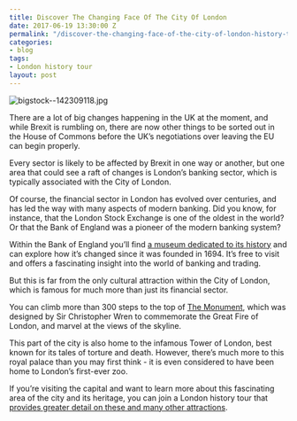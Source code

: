 ```yaml
---
title: Discover The Changing Face Of The City Of London
date: 2017-06-19 13:30:00 Z
permalink: "/discover-the-changing-face-of-the-city-of-london-history-tour/"
categories:
- blog
tags:
- London history tour
layout: post
---
```


![bigstock--142309118.jpg](/uploads/bigstock--142309118.jpg)

There are a lot of big changes happening in the UK at the moment, and while Brexit is rumbling on, there are now other things to be sorted out in the House of Commons before the UK’s negotiations over leaving the EU can begin properly.

Every sector is likely to be affected by Brexit in one way or another, but one area that could see a raft of changes is London’s banking sector, which is typically associated with the City of London.

Of course, the financial sector in London has evolved over centuries, and has led the way with many aspects of modern banking. Did you know, for instance, that the London Stock Exchange is one of the oldest in the world? Or that the Bank of England was a pioneer of the modern banking system?

Within the Bank of England you’ll find [a museum dedicated to its history](http://www.visitlondon.com/things-to-do/place/611007-bank-of-england-museum) and can explore how it’s changed since it was founded in 1694. It’s free to visit and offers a fascinating insight into the world of banking and trading.

But this is far from the only cultural attraction within the City of London, which is famous for much more than just its financial sector.

You can climb more than 300 steps to the top of [The Monument](http://www.visitlondon.com/things-to-do/place/100165-monument), which was designed by Sir Christopher Wren to commemorate the Great Fire of London, and marvel at the views of the skyline.

This part of the city is also home to the infamous Tower of London, best known for its tales of torture and death. However, there’s much more to this royal palace than you may first think - it is even considered to have been home to London’s first-ever zoo.

If you’re visiting the capital and want to learn more about this fascinating area of the city and its heritage, you can join a London history tour that [provides greater detail on these and many other attractions](http://www.insider-london.co.uk/tours/london-finance-walking-tour/).
